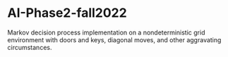 # AI-Phase2-fall2022
Markov decision process implementation on a nondeterministic grid environment with doors and keys, diagonal moves, and other aggravating circumstances.
